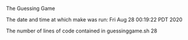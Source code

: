 The Guessing Game

The date and time at which make was run: 
Fri Aug 28 00:19:22 PDT 2020

The number of lines of code contained in guessinggame.sh 
28

